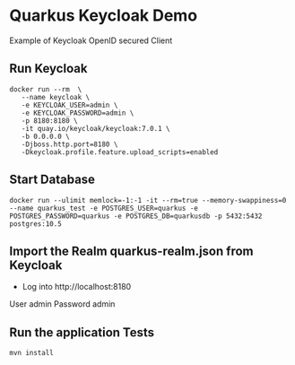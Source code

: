 # Quarkus Keycloak Demo

Example of Keycloak OpenID secured Client

## Run Keycloak
```
docker run --rm  \
   --name keycloak \
   -e KEYCLOAK_USER=admin \
   -e KEYCLOAK_PASSWORD=admin \
   -p 8180:8180 \
   -it quay.io/keycloak/keycloak:7.0.1 \
   -b 0.0.0.0 \
   -Djboss.http.port=8180 \
   -Dkeycloak.profile.feature.upload_scripts=enabled
```

## Start Database
```
docker run --ulimit memlock=-1:-1 -it --rm=true --memory-swappiness=0 --name quarkus_test -e POSTGRES_USER=quarkus -e POSTGRES_PASSWORD=quarkus -e POSTGRES_DB=quarkusdb -p 5432:5432 postgres:10.5
```

## Import the Realm quarkus-realm.json from Keycloak

* Log into http://localhost:8180

User admin
Password admin

## Run the application Tests
```
mvn install
```


